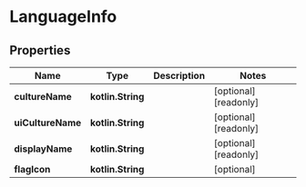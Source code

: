 
# LanguageInfo

## Properties
Name | Type | Description | Notes
------------ | ------------- | ------------- | -------------
**cultureName** | **kotlin.String** |  |  [optional] [readonly]
**uiCultureName** | **kotlin.String** |  |  [optional] [readonly]
**displayName** | **kotlin.String** |  |  [optional] [readonly]
**flagIcon** | **kotlin.String** |  |  [optional]



